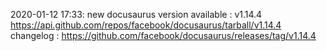 2020-01-12 17:33: new docusaurus version available : v1.14.4 https://api.github.com/repos/facebook/docusaurus/tarball/v1.14.4 changelog : https://github.com/facebook/docusaurus/releases/tag/v1.14.4

